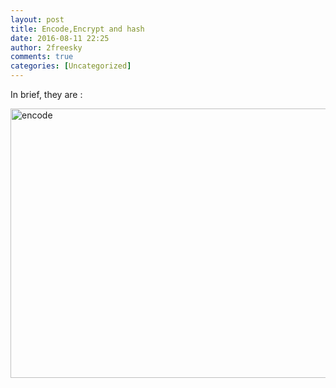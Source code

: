 ```yaml
---
layout: post
title: Encode,Encrypt and hash
date: 2016-08-11 22:25
author: 2freesky
comments: true
categories: [Uncategorized]
---
```

In brief, they are :

<img class="alignnone size-full wp-image-422" src="https://2freesky.files.wordpress.com/2016/08/encode.png" alt="encode" width="551" height="431" />
